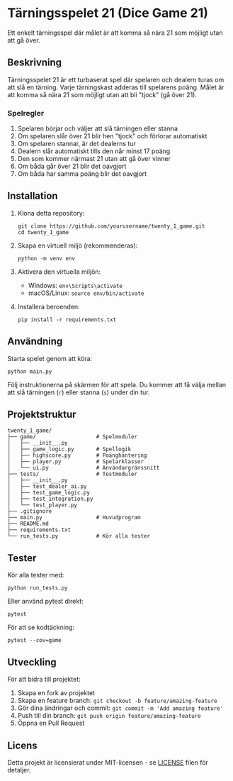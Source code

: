 # Tärningsspelet 21 (Dice Game 21)

Ett enkelt tärningsspel där målet är att komma så nära 21 som möjligt utan att gå över.

## Beskrivning

Tärningsspelet 21 är ett turbaserat spel där spelaren och dealern turas om att slå en tärning. Varje tärningskast adderas till spelarens poäng. Målet är att komma så nära 21 som möjligt utan att bli "tjock" (gå över 21).

### Spelregler

1. Spelaren börjar och väljer att slå tärningen eller stanna
2. Om spelaren slår över 21 blir hen "tjock" och förlorar automatiskt
3. Om spelaren stannar, är det dealerns tur
4. Dealern slår automatiskt tills den når minst 17 poäng
5. Den som kommer närmast 21 utan att gå över vinner
6. Om båda går över 21 blir det oavgjort
7. Om båda har samma poäng blir det oavgjort

## Installation

1. Klona detta repository:
   ```
   git clone https://github.com/yourusername/twenty_1_game.git
   cd twenty_1_game
   ```

2. Skapa en virtuell miljö (rekommenderas):
   ```
   python -m venv env
   ```

3. Aktivera den virtuella miljön:
   - Windows: `env\Scripts\activate`
   - macOS/Linux: `source env/bin/activate`

4. Installera beroenden:
   ```
   pip install -r requirements.txt
   ```

## Användning

Starta spelet genom att köra:
```
python main.py
```

Följ instruktionerna på skärmen för att spela. Du kommer att få välja mellan att slå tärningen (`r`) eller stanna (`s`) under din tur.

## Projektstruktur

```
twenty_1_game/
├── game/                   # Spelmoduler
│   ├── __init__.py
│   ├── game_logic.py       # Spellogik
│   ├── highscore.py        # Poänghantering
│   ├── player.py           # Spelarklasser
│   └── ui.py               # Användargränssnitt
├── tests/                  # Testmoduler
│   ├── __init__.py
│   ├── test_dealer_ai.py
│   ├── test_game_logic.py
│   ├── test_integration.py
│   └── test_player.py
├── .gitignore
├── main.py                 # Huvudprogram
├── README.md
├── requirements.txt
└── run_tests.py            # Kör alla tester
```

## Tester

Kör alla tester med:
```
python run_tests.py
```

Eller använd pytest direkt:
```
pytest
```

För att se kodtäckning:
```
pytest --cov=game
```

## Utveckling

För att bidra till projektet:

1. Skapa en fork av projektet
2. Skapa en feature branch: `git checkout -b feature/amazing-feature`
3. Gör dina ändringar och commit: `git commit -m 'Add amazing feature'`
4. Push till din branch: `git push origin feature/amazing-feature`
5. Öppna en Pull Request

## Licens

Detta projekt är licensierat under MIT-licensen - se [LICENSE](LICENSE) filen för detaljer.